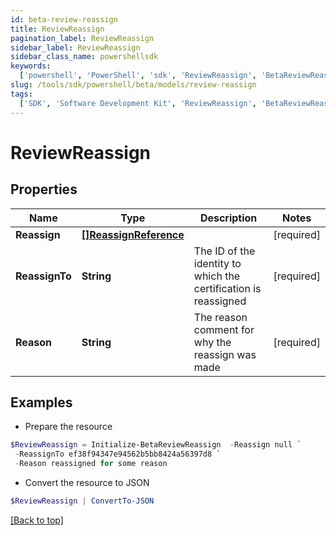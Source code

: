 ```yaml
---
id: beta-review-reassign
title: ReviewReassign
pagination_label: ReviewReassign
sidebar_label: ReviewReassign
sidebar_class_name: powershellsdk
keywords:
  ['powershell', 'PowerShell', 'sdk', 'ReviewReassign', 'BetaReviewReassign']
slug: /tools/sdk/powershell/beta/models/review-reassign
tags:
  ['SDK', 'Software Development Kit', 'ReviewReassign', 'BetaReviewReassign']
---
```


# ReviewReassign

## Properties

| Name | Type | Description | Notes |
| --- | --- | --- | --- |
| **Reassign** | [**[]ReassignReference**](reassign-reference) |  | [required] |
| **ReassignTo** | **String** | The ID of the identity to which the certification is reassigned | [required] |
| **Reason** | **String** | The reason comment for why the reassign was made | [required] |

## Examples

- Prepare the resource

```powershell
$ReviewReassign = Initialize-BetaReviewReassign  -Reassign null `
 -ReassignTo ef38f94347e94562b5bb8424a56397d8 `
 -Reason reassigned for some reason
```

- Convert the resource to JSON

```powershell
$ReviewReassign | ConvertTo-JSON
```

[[Back to top]](#)
